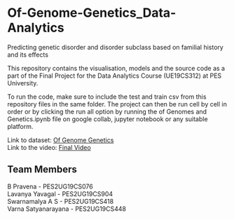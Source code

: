 # Of-Genome-Genetics_Data-Analytics

Predicting genetic disorder and disorder subclass based on familial history and its effects

This repository contains the visualisation, models and  the source code as a part of the Final Project for the Data Analytics Course (UE19CS312) at PES University.

To run the code, make sure to include the test and train csv from this repository files in the same folder. The project can then be run cell by cell in order or by clicking the run all option by running the of Genomes and Genetics.ipynb file on google collab, jupyter notebook or any suitable platform.

Link to dataset: [Of Genome Genetics](https://www.kaggle.com/aryarishabh/of-genomes-and-genetics-hackerearth-ml-challenge)
<br/>Link to the video: [Final Video](https://drive.google.com/file/d/1s6c2P6uMhr8yOOZ62fS2h5Wx0dGasc9p/view?usp=sharing)


## Team Members 
B Pravena - PES2UG19CS076
<br/>Lavanya Yavagal - PES2UG19CS904
<br/>Swarnamalya A S - PES2UG19CS418
<br/> Varna Satyanarayana - PES2UG19CS448

